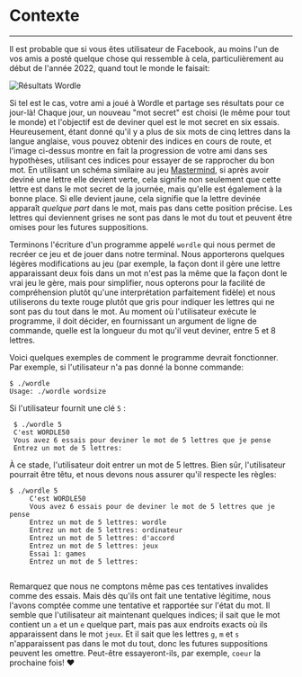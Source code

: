 # Contexte 
----------

Il est probable que si vous êtes utilisateur de Facebook, au moins l'un de vos amis a posté quelque chose qui ressemble à cela, particulièrement au début de l'année 2022, quand tout le monde le faisait:


![Résultats Wordle](https://cs50.harvard.edu/x/2023/psets/2/wordle50/wordle.png)


Si tel est le cas, votre ami a joué à Wordle et partage ses résultats pour ce jour-là! Chaque jour, un nouveau "mot secret" est choisi (le même pour tout le monde) et l'objectif est de deviner quel est le mot secret en six essais. Heureusement, étant donné qu'il y a plus de six mots de cinq lettres dans la langue anglaise, vous pouvez obtenir des indices en cours de route, et l'image ci-dessus montre en fait la progression de votre ami dans ses hypothèses, utilisant ces indices pour essayer de se rapprocher du bon mot. En utilisant un schéma similaire au jeu [Mastermind](https://en.wikipedia.org/wiki/Mastermind_(board_game)), si après avoir deviné une lettre elle devient verte, cela signifie non seulement que cette lettre est dans le mot secret de la journée, mais qu'elle est également à la bonne place. Si elle devient jaune, cela signifie que la lettre devinée apparaît _quelque part_ dans le mot, mais pas dans cette position précise. Les lettres qui deviennent grises ne sont pas dans le mot du tout et peuvent être omises pour les futures suppositions.

Terminons l'écriture d'un programme appelé `wordle` qui nous permet de recréer ce jeu et de jouer dans notre terminal. Nous apporterons quelques légères modifications au jeu (par exemple, la façon dont il gère une lettre apparaissant deux fois dans un mot n'est pas la même que la façon dont le vrai jeu le gère, mais pour simplifier, nous opterons pour la facilité de compréhension plutôt qu'une interprétation parfaitement fidèle) et nous utiliserons du texte rouge plutôt que gris pour indiquer les lettres qui ne sont pas du tout dans le mot. Au moment où l'utilisateur exécute le programme, il doit décider, en fournissant un argument de ligne de commande, quelle est la longueur du mot qu'il veut deviner, entre 5 et 8 lettres.

Voici quelques exemples de comment le programme devrait fonctionner. Par exemple, si l'utilisateur n'a pas donné la bonne commande:

    $ ./wordle
    Usage: ./wordle wordsize
    
Si l'utilisateur fournit une clé `5` :

     $ ./wordle 5
     C'est WORDLE50
     Vous avez 6 essais pour deviner le mot de 5 lettres que je pense
     Entrez un mot de 5 lettres:
    
À ce stade, l'utilisateur doit entrer un mot de 5 lettres. Bien sûr, l'utilisateur pourrait être têtu, et nous devons nous assurer qu'il respecte les règles: 

<pre><code>$ ./wordle 5
     <span class="right">C'est WORDLE50</span>
     Vous avez 6 essais pour de deviner le mot de 5 lettres que je pense
     Entrez un mot de 5 lettres: wordle
     Entrez un mot de 5 lettres: ordinateur
     Entrez un mot de 5 lettres: d'accord
     Entrez un mot de 5 lettres: jeux
     Essai 1: <span class="wrong">g</span><span class="close_">a</span><span class="wrong">m</span><span class="close_">e</span><span class="wrong">s</span>
     Entrez un mot de 5 lettres:
 </code></pre>


Remarquez que nous ne comptons même pas ces tentatives invalides comme des essais. Mais dès qu'ils ont fait une tentative légitime, nous l'avons comptée comme une tentative et rapportée sur l'état du mot. Il semble que l'utilisateur ait maintenant quelques indices; il sait que le mot contient un `a` et un `e` quelque part, mais pas aux endroits exacts où ils apparaissent dans le mot `jeux`. Et il sait que les lettres `g`, `m` et `s` n'apparaissent pas dans le mot du tout, donc les futures suppositions peuvent les omettre. Peut-être essayeront-ils, par exemple, `coeur` la prochaine fois! ❤️